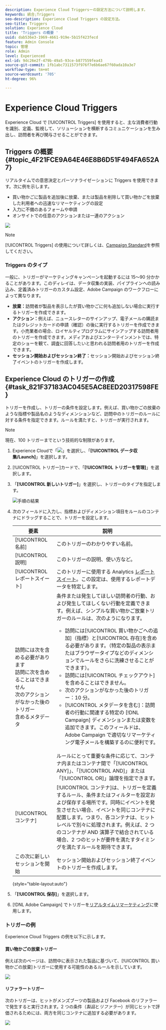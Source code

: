 ```yaml
---
description: Experience Cloud Triggersーの設定方法について説明します。
keywords: 統合;Triggers
seo-description: Experience Cloud Triggers の設定方法。
seo-title: Triggers
solution: Experience Cloud
title: 'Triggers の概要 '
uuid: dab536e3-1969-4661-919e-5b15f423fecd
feature: Admin Console
topic: 管理
role: Admin
level: Experienced
exl-id: 9dc26e2f-479b-49a5-93ce-b877559fea43
source-git-commit: 1fb1abc7311573f976f7e6b6ae67f60ada10a3e7
workflow-type: tm+mt
source-wordcount: '705'
ht-degree: 96%

---
```


# Experience Cloud Triggers

Experience Cloud で [!UICONTROL Triggers] を使用すると、主な消費者行動を識別、定義、監視して、ソリューションを横断するコミュニケーションを生み出し、訪問者を再び関与させることができます。

## Triggers の概要 {#topic_4F21FCE9A64E46E8B6D51F494FA652A7}

リアルタイムでの意思決定とパーソナライゼーションに Triggers を使用できます。次に例を示します。

* 買い物かごに製品を追加後に放棄、または製品を削除して買い物かごを放棄した利用者への迅速なリマーケティングの設定
* 入力に不備のあるフォームや申請
* オンサイトでの任意のアクションまたは一連のアクション

![](assets/trigger-abandonment-2.png)

>[!NOTE]
>
>[!UICONTROL Triggers] の使用について詳しくは、[Campaign Standard](https://experienceleague.adobe.com/docs/campaign-standard/using/integrating-with-adobe-cloud/working-with-campaign-and-triggers/using-triggers-in-campaign.html?lang=ja)を参照してください。

### Triggers のタイプ

一般に、トリガーがマーケティングキャンペーンを起動するには 15～90 分かかることがあります。このディレイは、データ収集の実装、パイプラインへの読み込み、定義済みトリガーのカスタム設定、Adobe Campaign のワークフローによって異なります。

* **放棄：**&#x200B;訪問者が製品を表示したが買い物かごに何も追加しない場合に実行するトリガーを作成できます。
* **アクション：**&#x200B;例えば、ニュースレターのサインアップ、電子メールの購読またはクレジットカードの申請（確認）の後に実行するトリガーを作成できます。小売業者の場合、ロイヤルティプログラムにサインアップする訪問者用のトリガーを作成できます。メディアおよびエンターテインメントでは、特定のショーを観て、調査に回答したいと思われる訪問者用のトリガーを作成できます。
* **セッション開始およびセッション終了：**&#x200B;セッション開始およびセッション終了イベントのトリガーを作成します。

## Experience Cloud のトリガーの作成 {#task_821F37183AC045E5AC8EED20317598FE}

トリガーを作成し、トリガーの条件を設定します。例えば、買い物かごの放棄のような指標や製品名のようなディメンションなど、訪問中のトリガーのルールに対する条件を指定できます。ルールを満たすと、トリガーが実行されます。

>[!NOTE]
>
>現在、100 トリガーまでという技術的な制限があります。

1. Experience Cloudで「![](assets/menu-icon.png)」を選択し、「**[!UICONTROL データ収集/Launch]**」を選択します。
2. [!UICONTROL トリガー]カードで、「**[!UICONTROL トリガーを管理]**」を選択します。
3. 「**[!UICONTROL 新しいトリガー]**」を選択し、トリガーのタイプを指定します。

   ![手順の結果](assets/add-trigger.png)

4. 次のフィールドに入力し、指標およびディメンション項目をルールのコンテナにドラッグすることで、トリガーを設定します。

   | 要素 | 説明 |
   |--- |--- |
   | [!UICONTROL 名前] | このトリガーのわかりやすい名前。 |
   | [!UICONTROL 説明] | このトリガーの説明、使い方など。 |
   | [!UICONTROL レポートスイート] | このトリガーに使用する Analytics [レポートスイート](https://experienceleague.adobe.com/docs/analytics/admin/manage-report-suites/report-suites-admin.html?lang=ja)。この設定は、使用するレポートデータを特定します。 |
   | 訪問には次を含める必要があります<br>訪問に次を含めることはできません<br>次のアクションがなかった後のトリガー<br>含めるメタデータ | 条件または発生してほしい訪問者の行動、および発生してほしくない行動を定義できます。例えば、シンプルな買い物かご放棄トリガーのルールは、次のようになります。<ul><li>訪問には[!UICONTROL 買い物かごへの追加]（指標）と[!UICONTROL 存在]を含める必要があります。（特定の製品の表示またはブラウザータイプなどのディメンションでルールをさらに洗練させることができます）。</li><li>訪問には[!UICONTROL チェックアウト]を含めることはできません。</li><li>次のアクションがなかった後のトリガー：10 分。</li><li>[!UICONTROL メタデータを含む]：訪問者の行動に関連する特定の [!DNL Campaign] ディメンションまたは変数を追加できます。このフィールドは、Adobe Campaign で適切なリマーケティング電子メールを構築するのに便利です。</li></ul><br>ルールにとって重要な条件に応じて、コンテナ内またはコンテナ間で「[!UICONTROL ANY]」、「[!UICONTROL AND]」または「[!UICONTROL OR]」論理を指定できます。 |
   | [!UICONTROL コンテナ] | [!UICONTROL コンテナ]は、トリガーを定義するルール、条件またはフィルターを設定および保存する場所です。同時にイベントを発生させたい場合、イベントを同じコンテナに配置します。つまり、各コンテナは、ヒットレベルで別々に処理されます。例えば、2 つのコンテナが AND 演算子で結合されている場合、2 つのヒットが要件を満たすタイミングを満たすルールを期待できます。 |
   | この次に新しいセッションを開始 | セッション開始およびセッション終了イベントのトリガーを作成します。 |

   {style=&quot;table-layout:auto&quot;}

5. 「**[!UICONTROL 保存]**」を選択します。
6. [!DNL Adobe Campaign] でトリガーを[リアルタイムリマーケティング](https://experienceleague.adobe.com/docs/campaign-standard/using/integrating-with-adobe-cloud/working-with-campaign-and-triggers/about-adobe-experience-cloud-triggers.html?lang=ja)に使用します。

### トリガーの例

Experience Cloud Triggers の例を以下に示します。

#### 買い物かごの放棄トリガー

例えば次のページは、訪問中に表示された製品に基づいて、[!UICONTROL 買い物かごの放棄]トリガーに使用する可能性のあるルールを示しています。

![](assets/abandonment-trigger.png)

#### リファラートリガー

次のトリガーは、ヒットがメンズブーツの製品および Facebook のリファラーで発生すると実行されます。2 つの条件（*製品*&#x200B;と&#x200B;*リファラー*）が同じヒットで評価されるためには、両方を同じコンテナに追加する必要があります。

![](assets/fb-boots-promo.png)
